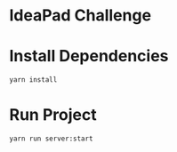 IdeaPad Challenge
==================

# Install Dependencies

```
yarn install
```


# Run Project

```
yarn run server:start
```

